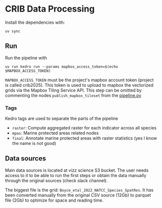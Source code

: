 CRIB Data Processing
=======================

Install the dependencies with:

```
uv sync
```

## Run
Run the pipeline with

```
uv run kedro run --params mapbox_access_token=$(echo $MAPBOX_ACCESS_TOKEN)
```
`MAPBOX_ACCESS_TOKEN` must be the project's mapbox account token (project is called crib2025).
This token is used to upload to mapbox the vectorized grids via the Mapbox Tiling Service API. This step can be omitted by commenting
the nodes `publish_mapbox_tileset` from the [pipeline.py](./src/data_processing/pipelines/processing/pipeline.py)

### Tags
Kedro tags are used to separate the parts of the pipeline

- `raster`: Compute aggregated raster for each indicator across all species
- `mpas`: Marine protected areas related nodes
- `final`: Annotate marine protected areas with raster statistics (yes I know the name is not good)



## Data sources
Main data sources is located at vizz science S3 bucket. The user needs access to it to be able to run the first steps or obtain the data manually
through the original sources (check slack channel).

The biggest file is the grid: `Boyce_etal_2022_NATCC_Species_SpatRes`. It has been converted manually from the original CSV source (12Gb) to parquet file (2Gb) to optimize for space and reading time.
